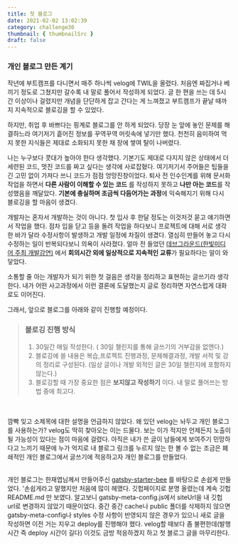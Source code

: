 ```yaml
---
title: 첫 블로그
date: 2021-02-02 13:02:39
category: challenge30
thumbnail: { thumbnailSrc }
draft: false
---
```


### 개인 블로그 만든 계기

작년에 부트캠프를 다니면서 매주 하나씩 velog에 TWIL을 올렸다.
처음엔 짜집거나 베끼기 정도로 그쳤지만 갈수록 내 말로 풀어서 작성하게 되었다. 글 한 편을 쓰는 데 5시간 이상이나 걸렸지만 개념을 단단하게 잡고 간다는 게 느껴졌고 부트캠프가 끝날 때까지 지속적으로 블로깅을 할 수 있었다.

하지만, 취업 후 바쁘다는 핑계로 블로그를 안 하게 되었다. 당장 눈 앞에 놓인 문제를 해결하느라 여기저기 흩어진 정보를 꾸역꾸역 머릿속에 넣기만 했다. 천천히 음미하여 먹지 못한 지식들은 제대로 소화되지 못한 채 장에 쌓여 탈이 나버렸다.

나는 누구보다 콧대가 높아야 한다 생각했다. 기본기도 제대로 다지지 않은 상태에서 더 세련된 코드, 멋진 코드를 짜고 싶다는 생각에 사로잡혔다. 여기저기서 주어들은 팁들을 긴 고민 없이 가져다 쓰니 코드가 점점 엉망진창이었다. 퇴사 전 인수인계를 위해 문서화 작업을 하면서 **다른 사람이 이해할 수 있는 코드** 를 작성하지 못하고 **나만 아는 코드**를 작성했음을 깨달았다. **기본에 충실하며 조금씩 다듬어가는 과정**에 익숙해지기 위해 다시 블로깅을 할 마음이 생겼다.

개발자는 혼자서 개발하는 것이 아니다. 첫 입사 후 한달 정도는 이것저것 묻고 얘기하면서 작업을 했다. 점차 입을 닫고 등을 돌려 작업을 하다보니 프로젝트에 대해 서로 생각한 바가 달라 수정사항이 발생하고 개발 일정에 차질이 생겼다. 열심히 만들어 놓고 다시 수정하는 일이 반복되다보니 의욕이 사라졌다. 얼마 전 들었던 [데브그라운드(한빛미디어 주최 개발강연)](https://event-us.kr/FKH3nHkjmPGh/event/28118?state=1) 에서 **회의시간 외에 일상적으로 지속적인 교류**가 필요하다는 말이 와닿았다.

소통할 줄 아는 개발자가 되기 위한 첫 걸음은 생각을 정리하고 표현하는 글쓰기라 생각한다. 내가 어떤 사고과정에서 이런 결론에 도달했는지 글로 정리하면 자연스럽게 대화로도 이어진다.

그래서, 앞으로 블로그를 아래와 같이 진행할 예정이다.

> ### 블로깅 진행 방식
>
> 1. 30일간 매일 작성한다. ( 30일 챌린지를 통해 글쓰기의 거부감을 없앤다.)
> 2. 블로깅에 쓸 내용은 복습,프로젝트 진행과정, 문제해결과정, 개발 서적 및 강의 정리로 구성된다. (일상 글이나 개발 외적인 글은 30일 챌린지에 포함하지 않는다.)
> 3. 블로깅할 때 가장 중요한 점은 **보지않고 작성하기** 이다. 내 말로 풀어쓰는 방법 중에 최고다.

<br/>
<br/>
깜빡 잊고 소제목에 대한 설명을 언급하지 않았다. 
왜 있던 velog는 놔두고 개인 블로그를 사용하는가? velog도 딱히 찾아오는 이는 드물다. 보는 이가 적지만 언제든지 노출이 될 가능성이 있다는 점이 마음에 걸렸다. 아직은 내가 쓴 글이 남들에게 보여주기 민망하다고 느끼기 때문에 누가 억지로 내 블로그 링크를 누르지 않는 한 볼 수 없는 조금은 폐쇄적인 개인 블로그에서 글쓰기에 적응하고자 개인 블로그를 만들었다.

<br/>
<br/>

개인 블로그는 한재엽님께서 만들어주신 [gatsby-starter-bee](https://github.com/JaeYeopHan/gatsby-starter-bee) 를 바탕으로 손쉽게 만들었다. '손쉽게라고 말했지만 처음에 많이 헤맸다. 깃헙페이지로 분명 올렸는데 계속 깃헙 README.md 만 보였다. 알고보니 gatsby-meta-config.js에서 siteUrl을 내 깃헙 url로 변경하지 않았기 때문이었다. 중간 중간 cache나 public 폴더를 삭제하지 않으면 gatsby-meta-config나 styles 수정 사항이 반영되지 않은 경우가 있으니 새로 글을 작성하면 이전 거는 지우고 deploy를 진행해야 했다. velog할 때보다 좀 불편한데(발행 시간 즉 deploy 시간이 길다) 이것도 금방 적응하겠지 하고 첫 블로그 글을 마무리한다.
